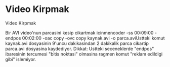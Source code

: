 # Video Kirpmak


Video Kirpmak



Bir AVI video'nun parcasini kesip cikartmak icinmencoder -ss 00:09:00 -endpos 00:02:00 -oac copy -ovc copy kaynak.avi -o parca.aviUstteki komut kaynak.avi dosyasinin 9'uncu dakikasindan 2 dakikalik parca cikartip parca.avi dosyasina kaydediyor. Dikkat: Ustteki seceneklerde "endpos" ibaresinin tercumesi "bitis noktasi" olmasina ragmen komut "reklam edildigi gibi" islemiyor.




